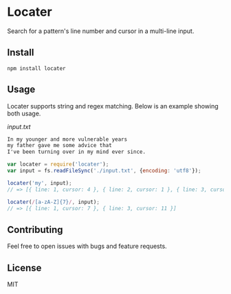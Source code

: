 # Locater

Search for a pattern's line number and cursor in a multi-line input.

## Install

    npm install locater

## Usage

Locater supports string and regex matching. Below is an example showing both
usage.

*input.txt*
```txt
In my younger and more vulnerable years
my father gave me some advice that
I've been turning over in my mind ever since.
```

```js
var locater = require('locater');
var input = fs.readFileSync('./input.txt', {encoding: 'utf8'});

locater('my', input);
// => [{ line: 1, cursor: 4 }, { line: 2, cursor: 1 }, { line: 3, cursor: 27 }]

locater(/[a-zA-Z]{7}/, input);
// => [{ line: 1, cursor: 7 }, { line: 3, cursor: 11 }]
```

## Contributing

Feel free to open issues with bugs and feature requests.

## License

MIT
